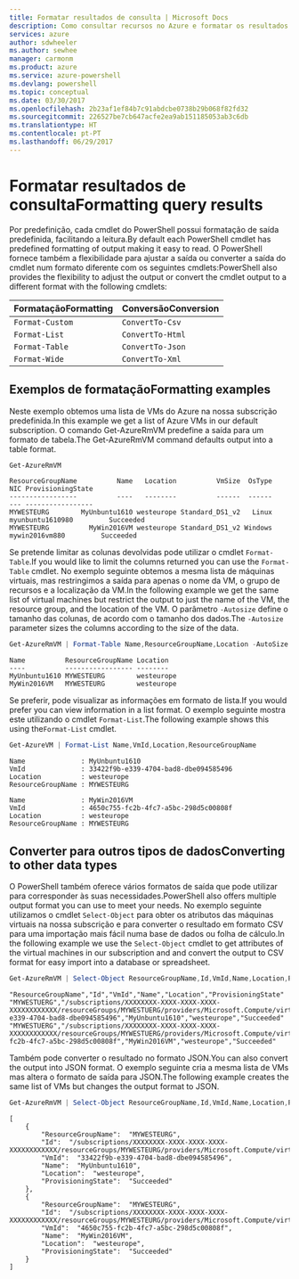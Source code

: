 ```yaml
---
title: Formatar resultados de consulta | Microsoft Docs
description: Como consultar recursos no Azure e formatar os resultados.
services: azure
author: sdwheeler
ms.author: sewhee
manager: carmonm
ms.product: azure
ms.service: azure-powershell
ms.devlang: powershell
ms.topic: conceptual
ms.date: 03/30/2017
ms.openlocfilehash: 2b23af1ef84b7c91abdcbe0738b29b068f82fd32
ms.sourcegitcommit: 226527be7cb647acfe2ea9ab151185053ab3c6db
ms.translationtype: HT
ms.contentlocale: pt-PT
ms.lasthandoff: 06/29/2017
---
```

# <a name="formatting-query-results"></a><span data-ttu-id="562a4-103">Formatar resultados de consulta</span><span class="sxs-lookup"><span data-stu-id="562a4-103">Formatting query results</span></span>

<span data-ttu-id="562a4-104">Por predefinição, cada cmdlet do PowerShell possui formatação de saída predefinida, facilitando a leitura.</span><span class="sxs-lookup"><span data-stu-id="562a4-104">By default each PowerShell cmdlet has predefined formatting of output making it easy to read.</span></span>  <span data-ttu-id="562a4-105">O PowerShell fornece também a flexibilidade para ajustar a saída ou converter a saída do cmdlet num formato diferente com os seguintes cmdlets:</span><span class="sxs-lookup"><span data-stu-id="562a4-105">PowerShell also provides the flexibility to adjust the output or convert the cmdlet output to a different format with the following cmdlets:</span></span>

| <span data-ttu-id="562a4-106">Formatação</span><span class="sxs-lookup"><span data-stu-id="562a4-106">Formatting</span></span>      | <span data-ttu-id="562a4-107">Conversão</span><span class="sxs-lookup"><span data-stu-id="562a4-107">Conversion</span></span>       |
|-----------------|------------------|
| `Format-Custom` | `ConvertTo-Csv`  |
| `Format-List`   | `ConvertTo-Html` |
| `Format-Table`  | `ConvertTo-Json` |
| `Format-Wide`   | `ConvertTo-Xml`  |

## <a name="formatting-examples"></a><span data-ttu-id="562a4-108">Exemplos de formatação</span><span class="sxs-lookup"><span data-stu-id="562a4-108">Formatting examples</span></span>

<span data-ttu-id="562a4-109">Neste exemplo obtemos uma lista de VMs do Azure na nossa subscrição predefinida.</span><span class="sxs-lookup"><span data-stu-id="562a4-109">In this example we get a list of Azure VMs in our default subscription.</span></span>  <span data-ttu-id="562a4-110">O comando Get-AzureRmVM predefine a saída para um formato de tabela.</span><span class="sxs-lookup"><span data-stu-id="562a4-110">The Get-AzureRmVM command defaults output into a table format.</span></span>

```powershell
Get-AzureRmVM
```

```
ResourceGroupName          Name   Location          VmSize  OsType              NIC ProvisioningState
-----------------          ----   --------          ------  ------              --- -----------------
MYWESTEURG        MyUnbuntu1610 westeurope Standard_DS1_v2   Linux myunbuntu1610980         Succeeded
MYWESTEURG          MyWin2016VM westeurope Standard_DS1_v2 Windows   mywin2016vm880         Succeeded
```

<span data-ttu-id="562a4-111">Se pretende limitar as colunas devolvidas pode utilizar o cmdlet `Format-Table`.</span><span class="sxs-lookup"><span data-stu-id="562a4-111">If you would like to limit the columns returned you can use the `Format-Table` cmdlet.</span></span> <span data-ttu-id="562a4-112">No exemplo seguinte obtemos a mesma lista de máquinas virtuais, mas restringimos a saída para apenas o nome da VM, o grupo de recursos e a localização da VM.</span><span class="sxs-lookup"><span data-stu-id="562a4-112">In the following example we get the same list of virtual machines but restrict the output to just the name of the VM, the resource group, and the location of the VM.</span></span>  <span data-ttu-id="562a4-113">O parâmetro `-Autosize` define o tamanho das colunas, de acordo com o tamanho dos dados.</span><span class="sxs-lookup"><span data-stu-id="562a4-113">The `-Autosize` parameter sizes the columns according to the size of the data.</span></span>

```powershell
Get-AzureRmVM | Format-Table Name,ResourceGroupName,Location -AutoSize
```

```
Name          ResourceGroupName Location
----          ----------------- --------
MyUnbuntu1610 MYWESTEURG        westeurope
MyWin2016VM   MYWESTEURG        westeurope
```

<span data-ttu-id="562a4-114">Se preferir, pode visualizar as informações em formato de lista.</span><span class="sxs-lookup"><span data-stu-id="562a4-114">If you would prefer you can view information in a list format.</span></span> <span data-ttu-id="562a4-115">O exemplo seguinte mostra este utilizando o cmdlet `Format-List`.</span><span class="sxs-lookup"><span data-stu-id="562a4-115">The following example shows this using the`Format-List` cmdlet.</span></span>

```powershell
Get-AzureVM | Format-List Name,VmId,Location,ResourceGroupName
```

```
Name              : MyUnbuntu1610
VmId              : 33422f9b-e339-4704-bad8-dbe094585496
Location          : westeurope
ResourceGroupName : MYWESTEURG

Name              : MyWin2016VM
VmId              : 4650c755-fc2b-4fc7-a5bc-298d5c00808f
Location          : westeurope
ResourceGroupName : MYWESTEURG
```

## <a name="converting-to-other-data-types"></a><span data-ttu-id="562a4-116">Converter para outros tipos de dados</span><span class="sxs-lookup"><span data-stu-id="562a4-116">Converting to other data types</span></span>

<span data-ttu-id="562a4-117">O PowerShell também oferece vários formatos de saída que pode utilizar para corresponder às suas necessidades.</span><span class="sxs-lookup"><span data-stu-id="562a4-117">PowerShell also offers multiple output format you can use to meet your needs.</span></span>  <span data-ttu-id="562a4-118">No exemplo seguinte utilizamos o cmdlet `Select-Object` para obter os atributos das máquinas virtuais na nossa subscrição e para converter o resultado em formato CSV para uma importação mais fácil numa base de dados ou folha de cálculo.</span><span class="sxs-lookup"><span data-stu-id="562a4-118">In the following example we use the `Select-Object` cmdlet to get attributes of the virtual machines in our subscription and and convert the output to CSV format for easy import into a database or spreadsheet.</span></span>

```powershell
Get-AzureRmVM | Select-Object ResourceGroupName,Id,VmId,Name,Location,ProvisioningState | ConvertTo-Csv -NoTypeInformation
```

```
"ResourceGroupName","Id","VmId","Name","Location","ProvisioningState"
"MYWESTUERG","/subscriptions/XXXXXXXX-XXXX-XXXX-XXXX-XXXXXXXXXXXX/resourceGroups/MYWESTUERG/providers/Microsoft.Compute/virtualMachines/MyUnbuntu1610","33422f9b-e339-4704-bad8-dbe094585496","MyUnbuntu1610","westeurope","Succeeded"
"MYWESTUERG","/subscriptions/XXXXXXXX-XXXX-XXXX-XXXX-XXXXXXXXXXXX/resourceGroups/MYWESTUERG/providers/Microsoft.Compute/virtualMachines/MyWin2016VM","4650c755-fc2b-4fc7-a5bc-298d5c00808f","MyWin2016VM","westeurope","Succeeded"
```

<span data-ttu-id="562a4-119">Também pode converter o resultado no formato JSON.</span><span class="sxs-lookup"><span data-stu-id="562a4-119">You can also convert the output into JSON format.</span></span>  <span data-ttu-id="562a4-120">O exemplo seguinte cria a mesma lista de VMs mas altera o formato de saída para JSON.</span><span class="sxs-lookup"><span data-stu-id="562a4-120">The following example creates the same list of VMs but changes the output format to JSON.</span></span>

```powershell
Get-AzureRmVM | Select-Object ResourceGroupName,Id,VmId,Name,Location,ProvisioningState | ConvertTo-Json
```

```
[
    {
        "ResourceGroupName":  "MYWESTEURG",
        "Id":  "/subscriptions/XXXXXXXX-XXXX-XXXX-XXXX-XXXXXXXXXXXX/resourceGroups/MYWESTEURG/providers/Microsoft.Compute/virtualMachines/MyUnbuntu1610",
        "VmId":  "33422f9b-e339-4704-bad8-dbe094585496",
        "Name":  "MyUnbuntu1610",
        "Location":  "westeurope",
        "ProvisioningState":  "Succeeded"
    },
    {
        "ResourceGroupName":  "MYWESTEURG",
        "Id":  "/subscriptions/XXXXXXXX-XXXX-XXXX-XXXX-XXXXXXXXXXXX/resourceGroups/MYWESTEURG/providers/Microsoft.Compute/virtualMachines/MyWin2016VM",
        "VmId":  "4650c755-fc2b-4fc7-a5bc-298d5c00808f",
        "Name":  "MyWin2016VM",
        "Location":  "westeurope",
        "ProvisioningState":  "Succeeded"
    }
]
```
